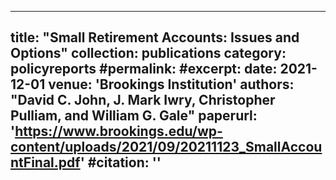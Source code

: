 
---
title: "Small Retirement Accounts: Issues and Options"
collection: publications
category: policyreports
#permalink: 
#excerpt:
date: 2021-12-01
venue: 'Brookings Institution'
authors: "David C. John, J. Mark Iwry, Christopher Pulliam, and William G. Gale"
paperurl: 'https://www.brookings.edu/wp-content/uploads/2021/09/20211123_SmallAccountFinal.pdf'
#citation: ''
---
